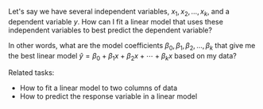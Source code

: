 
Let's say we have several independent variables, $x_1, x_2, \ldots, x_k$, and a dependent variable $y$.
How can I fit a linear model that uses these independent variables to best predict the dependent variable?

In other words, what are the model coefficients $\beta_0, \beta_1, \beta_2, \ldots, \beta_k$ that give me
the best linear model $\hat{y}=\beta_0 + \beta_1x + \beta_2x + \cdots + \beta_kx$ based on my data?

Related tasks:

 * How to fit a linear model to two columns of data
 * How to predict the response variable in a linear model
